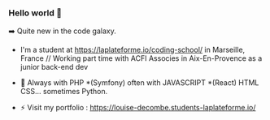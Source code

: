 ### Hello world 👋

:arrow_right: Quite new in the code galaxy. 

- I'm a student at https://laplateforme.io/coding-school/  in Marseille, France // Working part time with ACFI Associes in Aix-En-Provence as a junior back-end dev

- 🔭  Always with PHP *(Symfony) often with JAVASCRIPT *(React) HTML CSS... sometimes Python.

- ⚡ Visit my portfolio : https://louise-decombe.students-laplateforme.io/

